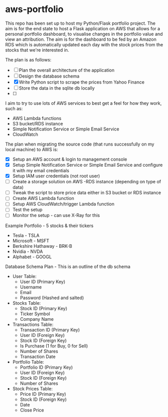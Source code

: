 # aws-portfolio
This repo has been set up to host my Python/Flask portfolio project.
The aim is for the end state to host a Flask application on AWS that allows for a personal portfolio dashboard, to visualise changes in the portfolio value and view an attribution. The aim is for the dashboard to be fed by an Amazon RDS which is automatically updated each day with the stock prices from the stocks that we're interested in. 

The plan is as follows:
- [ ] Plan the overall architecture of the application
- [ ] Design the database schema
- [X] Write Python script to scrape the prices from Yahoo Finance
- [ ] Store the data in the sqlite db locally
- [ ] 

I aim to try to use lots of AWS services to best get a feel for how they work, such as:
- AWS Lambda functions
- S3 bucket/RDS instance
- Simple Notification Service or Simple Email Service
- CloudWatch

The plan when migrating the source code (that runs successfully on my local machine) to AWS is:
- [X] Setup an AWS account & login to management console
- [X] Setup Simple Notification Service or Simple Email Service and configure it with my email credentials
- [X] Setup IAM user credentials (not root user)
- [ ] Create a storage solution on AWS -RDS instance (depending on type of data)
- [ ] Tweak the script to store price data either in S3 bucket or RDS instance
- [ ] Create AWS Lambda function
- [ ] Setup AWS CloudWatch/trigger Lambda function
- [ ] Test the setup
- [ ] Monitor the setup - can use X-Ray for this

Example Portfolio - 5 stocks & their tickers
- Tesla - TSLA
- Microsoft - MSFT
- Berkshire Hathaway - BRK-B
- Nvidia - NVDA
- Alphabet - GOOGL


Database Schema Plan - This is an outline of the db schema
- User Table:
    - User ID (Primary Key) 
    - Username
    - Email
    - Password (Hashed and salted)
- Stocks Table:
    - Stock ID (Primary Key)
    - Ticker Symbol
    - Company Name
- Transactions Table:
    - Transaction ID (Primary Key)
    - User ID (Foreign Key)
    - Stock ID (Foreign Key)
    - Is Purchase (1 for Buy, 0 for Sell)
    - Number of Shares
    - Transaction Date
- Portfolio Table:
    - Portfolio ID (Primary Key)
    - User ID (Foreign Key)
    - Stock ID (Foreign Key)
    - Number of Shares
- Stock Prices Table:
    - Price ID (Primary Key)
    - Stock ID (Foreign Key)
    - Date
    - Close Price
